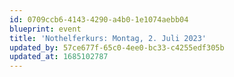 ```yaml
---
id: 0709ccb6-4143-4290-a4b0-1e1074aebb04
blueprint: event
title: 'Nothelferkurs: Montag, 2. Juli 2023'
updated_by: 57ce677f-65c0-4ee0-bc33-c4255edf305b
updated_at: 1685102787
---
```

